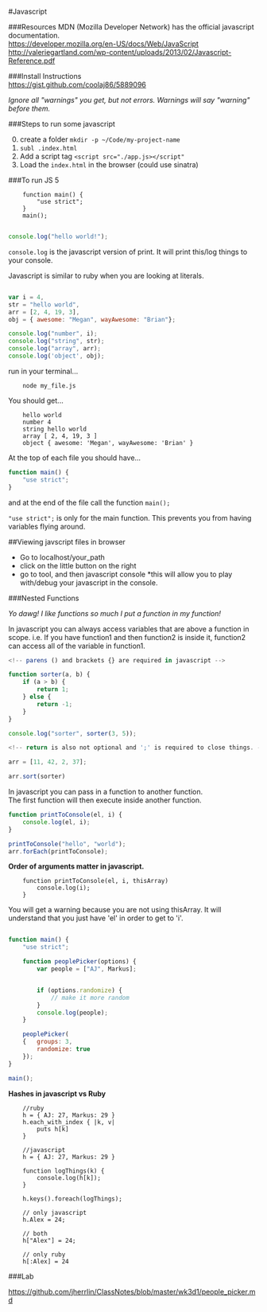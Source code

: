 #Javascript

###Resources
MDN (Mozilla Developer Network) has the official javascript documentation.  
https://developer.mozilla.org/en-US/docs/Web/JavaScript  
http://valeriegartland.com/wp-content/uploads/2013/02/Javascript-Reference.pdf

###Install Instructions  
https://gist.github.com/coolaj86/5889096  

*Ignore all "warnings" you get, but not errors. Warnings will say "warning" before them.*  

###Steps to run some javascript

0. create a folder `mkdir -p ~/Code/my-project-name`
1. `subl .index.html`
2. Add a script tag `<script src="./app.js></script"`
3. Load the `index.html` in the browser (could use sinatra)  

###To run JS 5  
	
		function main() {
			"use strict";
		}
		main();

```javascript

console.log("hello world!");

```
`console.log` is the javascript version of print. It will print this/log things to your console.  

Javascript is similar to ruby when you are looking at literals.  

```javascript

var i = 4,
str = "hello world",
arr = [2, 4, 19, 3],
obj = { awesome: "Megan", wayAwesome: "Brian"};

console.log("number", i);
console.log("string", str);
console.log("array", arr);
console.log('object', obj);

```

run in your terminal...

		node my_file.js 

You should get... 

		hello world
		number 4
		string hello world
		array [ 2, 4, 19, 3 ]
		object { awesome: 'Megan', wayAwesome: 'Brian' }

At the top of each file you should have...  

```javascript
function main() {
	"use strict";
}
````
and at the end of the file call the function `main();`  

`"use strict";` is only for the main function. This prevents you from having variables flying around.  

##Viewing javscript files in browser

- Go to localhost/your_path
- click on the little button on the right
- go to tool, and then javascript console *this will allow you to play with/debug your javascript in the console.


###Nested Functions

*Yo dawg! I like functions so much I put a function in my function!*  

In javascript you can always access variables that are above a function in scope. i.e. If you have function1 and then function2 is inside it, function2 can access all of the variable in function1.

```javascript
<!-- parens () and brackets {} are required in javascript -->

function sorter(a, b) {
	if (a > b) {
		return 1;
	} else {
		return -1;
	}
}

console.log("sorter", sorter(3, 5));

<!-- return is also not optional and ';' is required to close things. -->

arr = [11, 42, 2, 37];

arr.sort(sorter)
```

In javascript you can pass in a function to another function.  
The first function will then execute inside another function.    

```javascript
function printToConsole(el, i) {
	console.log(el, i);
}

printToConsole("hello", "world");
arr.forEach(printToConsole);

```

**Order of arguments matter in javascript.**  

		function printToConsole(el, i, thisArray)
			console.log(i);
		}

You will get a warning because you are not using thisArray. It will understand that you just have 'el' in order to get to 'i'.  

```javascript

function main() {
	"use strict";

	function peoplePicker(options) {
		var people = ["AJ", Markus];


		if (options.randomize) {
			// make it more random
		}
		console.log(people);
	}

	peoplePicker(
	{	groups: 3,
		randomize: true
	});
}

main();
```

**Hashes in javascript vs Ruby**  

		//ruby
		h = { AJ: 27, Markus: 29 }
		h.each_with_index { |k, v|
			puts h[k]
		} 

		//javascript
		h = { AJ: 27, Markus: 29 }

		function logThings(k) {
			console.log(h[k]);
		}

		h.keys().foreach(logThings);

		// only javascript
		h.Alex = 24;

		// both
		h["Alex"] = 24;

		// only ruby
		h[:Alex] = 24

###Lab

https://github.com/jherrlin/ClassNotes/blob/master/wk3d1/people_picker.md









